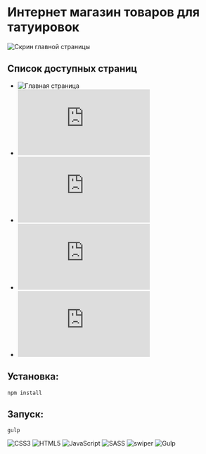 # Интернет магазин товаров для татуировок

![Скрин главной страницы](https://github.com/mikhaildnd/tatto-internet-shop-site/blob/master/git-screens/screen-1.jpg)

## Список доступных страниц
* ![Главная страница](https://tatto-shop-site.netlify.app/)
* ![Страница каталога](https://tatto-shop-site.netlify.app/catalog.html)
* ![Страница товара](https://tatto-shop-site.netlify.app/product.html)
* ![Страница ошибки (404)](https://tatto-shop-site.netlify.app/404.html)
* ![Страница контактов](https://tatto-shop-site.netlify.app/contacts.html)

## Установка:
```
npm install
```

## Запуск:
```
gulp
```

![CSS3](https://img.shields.io/badge/css3-%231572B6.svg?style=for-the-badge&logo=css3&logoColor=white)
![HTML5](https://img.shields.io/badge/html5-%23E34F26.svg?style=for-the-badge&logo=html5&logoColor=white)
![JavaScript](https://img.shields.io/badge/javascript-%23323330.svg?style=for-the-badge&logo=javascript&logoColor=%23F7DF1E)
![SASS](https://img.shields.io/badge/SASS-hotpink.svg?style=for-the-badge&logo=SASS&logoColor=white)
![swiper](https://img.shields.io/badge/swiper-%236332F6.svg?&style=for-the-badge&logo=swiper&logoColor=white")
![Gulp](https://img.shields.io/badge/GULP-%23CF4647.svg?style=for-the-badge&logo=gulp&logoColor=white)
